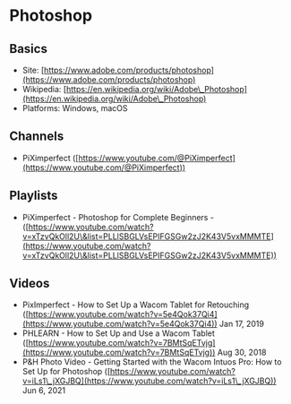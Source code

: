 # Photoshop

## Basics

* Site: [https://www.adobe.com/products/photoshop](https://www.adobe.com/products/photoshop)
* Wikipedia: [https://en.wikipedia.org/wiki/Adobe\_Photoshop](https://en.wikipedia.org/wiki/Adobe\_Photoshop)
* Platforms: Windows, macOS

## Channels

* PiXimperfect ([https://www.youtube.com/@PiXimperfect](https://www.youtube.com/@PiXimperfect))

## Playlists

* PiXimperfect - Photoshop for Complete Beginners - ([https://www.youtube.com/watch?v=xTzvQkOll2U\&list=PLLlSBGLVsEPIFGSGw2zJ2K43V5vxMMMTE](https://www.youtube.com/watch?v=xTzvQkOll2U\&list=PLLlSBGLVsEPIFGSGw2zJ2K43V5vxMMMTE))

## Videos

* PixImperfect - How to Set Up a Wacom Tablet for Retouching ([https://www.youtube.com/watch?v=5e4Qok37Qi4](https://www.youtube.com/watch?v=5e4Qok37Qi4)) Jan 17, 2019
* PHLEARN - How to Set Up and Use a Wacom Tablet ([https://www.youtube.com/watch?v=7BMtSqETvjg](https://www.youtube.com/watch?v=7BMtSqETvjg)) Aug 30, 2018
* P\&H Photo Video - Getting Started with the Wacom Intuos Pro: How to Set Up for Photoshop ([https://www.youtube.com/watch?v=iLs1\_jXGJBQ](https://www.youtube.com/watch?v=iLs1\_jXGJBQ)) Jun 6, 2021

